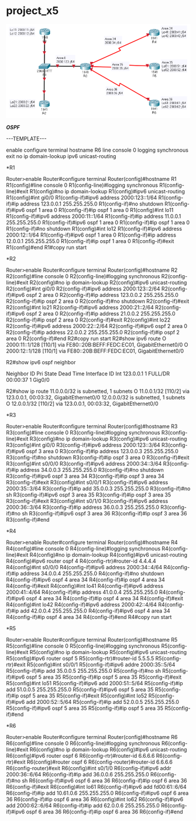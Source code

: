 # project_x5

![](vx_images/19377532931838.png)


***OSPF***

---TEMPLATE---

enable
configure terminal
hostname R6
line console 0
logging synchronous
exit
no ip domain-lookup
ipv6 unicast-routing

*R1

Router>enable
Router#configure terminal
Router(config)#hostname R1
R1(config)#line console 0
R1(config-line)#logging synchronous
R1(config-line)#exit
R1(config)#no ip domain-lookup
R1(config)#ipv6 unicast-routing
R1(config)#int gi0/0
R1(config-if)#ipv6 address 2000:123::1/64
R1(config-if)#ip address 123.0.0.1 255.255.255.0
R1(config-if)#no shutdown
R1(config-if)#ipv6 ospf 1 area 0
R1(config-if)#ip ospf 1 area 0
R1(config)#int lo11
R1(config-if)#ipv6 address 2000:11::1/64
R1(config-if)#ip address 11.0.0.1 255.255.255.0
R1(config-if)#ipv6 ospf 1 area 0
R1(config-if)#ip ospf 1 area 0
R1(config-if)#no shutdown
R1(config)#int lo12
R1(config-if)#ipv6 address 2000:12::1/64
R1(config-if)#ipv6 ospf 1 area 0
R1(config-if)#ip address 12.0.0.1 255.255.255.0
R1(config-if)#ip ospf 1 area 0
R1(config-if)#exit
R1(config)#end
R1#copy run start

*R2

Router>enable
Router#configure terminal
Router(config)#hostname R2
R2(config)#line console 0
R2(config-line)#logging synchronous
R2(config-line)#exit
R2(config)#no ip domain-lookup
R2(config)#ipv6 unicast-routing
R2(config)#int gi0/0
R2(config-if)#ipv6 address 2000:123::2/64
R2(config-if)#ipv6 ospf 2 area 0
R2(config-if)#ip address 123.0.0.2 255.255.255.0
R2(config-if)#ip ospf 2 area 0
R2(config-if)#no shutdown
R2(config-if)#exit
R2(config)#int lo21
R2(config-if)#ipv6 address 2000:21::2/64
R2(config-if)#ipv6 ospf 2 area 0
R2(config-if)#ip address 21.0.0.2 255.255.255.0
R2(config-if)#ip ospf 2 area 0
R2(config-if)#exit
R2(config)#int lo22
R2(config-if)#ipv6 address 2000:22::2/64
R2(config-if)#ipv6 ospf 2 area 0
R2(config-if)#ip address 22.0.0.2 255.255.255.0
R2(config-if)#ip ospf 2 area 0
R2(config-if)#end
R2#copy run start
R2#show ipv6 route
O   2000:11::1/128 [110/1]
     via FE80::20B:BEFF:FEDC:EC01, GigabitEthernet0/0
O   2000:12::1/128 [110/1]
     via FE80::20B:BEFF:FEDC:EC01, GigabitEthernet0/0

R2#show ipv6 ospf neighbor

Neighbor ID     Pri   State           Dead Time   Interface ID  Int
123.0.0.1         1   FULL/DR         00:00:37    1             Gig0/0

R2#show ip route
     11.0.0.0/32 is subnetted, 1 subnets
O       11.0.0.1/32 [110/2] via 123.0.0.1, 00:03:32, GigabitEthernet0/0
     12.0.0.0/32 is subnetted, 1 subnets
O       12.0.0.1/32 [110/2] via 123.0.0.1, 00:03:32, GigabitEthernet0/0

*R3

Router>enable
Router#configure terminal
Router(config)#hostname R3
R3(config)#line console 0
R3(config-line)#logging synchronous
R3(config-line)#exit
R3(config)#no ip domain-lookup
R3(config)#ipv6 unicast-routing
R3(config)#int gi0/0
R3(config-if)#ipv6 address 2000:123::3/64
R3(config-if)#ipv6 ospf 3 area 0
R3(config-if)#ip address 123.0.0.3 255.255.255.0
R3(config-if)#no shutdown
R3(config-if)#ip ospf 3 area 0
R3(config-if)#exit
R3(config)#int s0/0/0
R3(config-if)#ipv6 address 2000:34::3/64
R3(config-if)#ip address 34.0.0.3 255.255.255.0
R3(config-if)#no shutdown
R3(config-if)#ipv6 ospf 3 area 34
R3(config-if)#ip ospf 3 area 34
R3(config-if)#exit
R3(config)#int s0/0/1
R3(config-if)#ipv6 address 2000:35::3/64
R3(config-if)#ip add 35.0.0.3 255.255.255.0
R3(config-if)#no sh
R3(config-if)#ipv6 ospf 3 area 35
R3(config-if)#ip ospf 3 area 35
R3(config-if)#exit
R3(config)#int s0/1/0
R3(config-if)#ipv6 address 2000:36::3/64
R3(config-if)#ip address 36.0.0.3 255.255.255.0
R3(config-if)#no sh
R3(config-if)#ipv6 ospf 3 area 36
R3(config-if)#ip ospf 3 area 36
R3(config-if)#end

*R4

Router>enable
Router#configure terminal
Router(config)#hostname R4
R4(config)#line console 0
R4(config-line)#logging synchronous
R4(config-line)#exit
R4(config)#no ip domain-lookup
R4(config)#ipv6 unicast-routing
R4(config)#ipv6 router ospf 4
R4(config-rtr)#router-id 4.4.4.4
R4(config)#int s0/0/0
R4(config-if)#ipv6 address 2000:34::4/64
R4(config-if)#ip address 34.0.0.4 255.255.255.0
R4(config-if)#no shutdown
R4(config-if)#ipv6 ospf 4 area 34
R4(config-if)#ip ospf 4 area 34
R4(config-if)#exit
R4(config)#int lo41
R4(config-if)#ipv6 address 2000:41::4/64
R4(config-if)#ip address 41.0.0.4 255.255.255.0
R4(config-if)#ipv6 ospf 4 area 34
R4(config-if)#ip ospf 4 area 34
R4(config-if)#exit
R4(config)#int lo42
R4(config-if)#ipv6 address 2000:42::4/64
R4(config-if)#ip add 42.0.0.4 255.255.255.0
R4(config-if)#ipv6 ospf 4 area 34
R4(config-if)#ip ospf 4 area 34
R4(config-if)#end
R4#copy run start

*R5

Router>enable
Router#configure terminal
Router(config)#hostname R5
R5(config)#line console 0
R5(config-line)#logging synchronous
R5(config-line)#exit
R5(config)#no ip domain-lookup
R5(config)#ipv6 unicast-routing
R5(config)#ipv6 router ospf 5
R5(config-rtr)#router-id 5.5.5.5
R5(config-rtr)#exit
R5(config)#int s0/0/1
R5(config-if)#ipv6 addre 2000:35::5/64
R5(config-if)#ip add 35.0.0.5 255.255.255.0
R5(config-if)#no sh
R5(config-if)#ipv6 ospf 5 area 35
R5(config-if)#ip ospf 5 area 35
R5(config-if)#exit
R5(config)#int lo51
R5(config-if)#ipv6 add 2000:51::5/64
R5(config-if)#ip add 51.0.0.5 255.255.255.0
R5(config-if)#ipv6 ospf 5 area 35
R5(config-if)#ip ospf 5 area 35
R5(config-if)#exit
R5(config)#int lo52
R5(config-if)#ipv6 add 2000:52::5/64
R5(config-if)#ip add 52.0.0.5 255.255.255.0
R5(config-if)#ipv6 ospf 5 area 35
R5(config-if)#ip ospf 5 area 35
R5(config-if)#end

*R6

Router>enable
Router#configure terminal
Router(config)#hostname R6
R6(config)#line console 0
R6(config-line)#logging synchronous
R6(config-line)#exit
R6(config)#no ip domain-lookup
R6(config)#ipv6 unicast-routing
R6(config)#ipv6 router ospf 6
R6(config-rtr)#router-id 6.6.6.6
R6(config-rtr)#exit
R6(config)#router ospf 6
R6(config-router)#router-id 6.6.6.6
R6(config-router)#exit
R6(config)#int s0/1/0
R6(config-if)#ipv6 addr 2000:36::6/64
R6(config-if)#ip add 36.0.0.6 255.255.255.0
R6(config-if)#no sh
R6(config-if)#ipv6 ospf 6 area 36
R6(config-if)#ip ospf 6 area 36
R6(config-if)#exit
R6(config)#int lo61
R6(config-if)#ipv6 add fd00:61::6/64
R6(config-if)#ip add 10.61.0.6 255.255.255.0
R6(config-if)#ipv6 ospf 6 area 36
R6(config-if)#ip ospf 6 area 36
R6(config)#int lo62
R6(config-if)#ipv6 add 2000:62::6/64
R6(config-if)#ip add 62.0.0.6 255.255.255.0
R6(config-if)#ipv6 ospf 6 area 36
R6(config-if)#ip ospf 6 area 36
R6(config-if)#end
